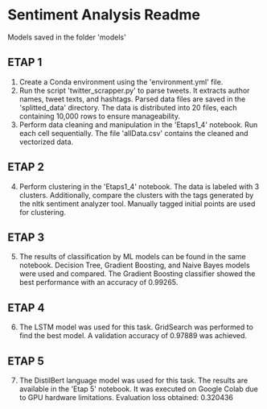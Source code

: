 # Sentiment Analysis Readme
Models saved in the folder 'models'

## ETAP 1
1. Create a Conda environment using the 'environment.yml' file.
2. Run the script 'twitter_scrapper.py' to parse tweets. It extracts author names, tweet texts, and hashtags. Parsed data files are saved in the 'splitted_data' directory. The data is distributed into 20 files, each containing 10,000 rows to ensure manageability.
3. Perform data cleaning and manipulation in the 'Etaps1_4' notebook. Run each cell sequentially. The file 'allData.csv' contains the cleaned and vectorized data.

## ETAP 2
4. Perform clustering in the 'Etaps1_4' notebook. The data is labeled with 3 clusters. Additionally, compare the clusters with the tags generated by the nltk sentiment analyzer tool. Manually tagged initial points are used for clustering.

## ETAP 3
5. The results of classification by ML models can be found in the same notebook. Decision Tree, Gradient Boosting, and Naive Bayes models were used and compared. The Gradient Boosting classifier showed the best performance with an accuracy of 0.99265.

## ETAP 4
6. The LSTM model was used for this task. GridSearch was performed to find the best model. A validation accuracy of 0.97889 was achieved.

## ETAP 5
7. The DistilBert language model was used for this task. The results are available in the 'Etap 5' notebook. It was executed on Google Colab due to GPU hardware limitations. Evaluation loss obtained: 0.320436
